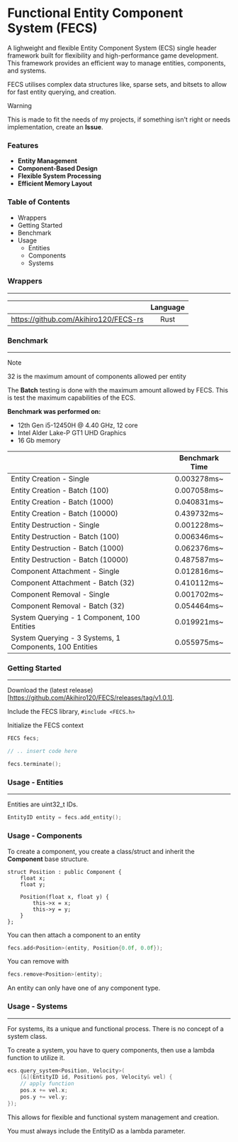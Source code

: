 # Functional Entity Component System (FECS)

A lighweight and flexible Entity Component System (ECS) single header framework built for flexibility and high-performance game development. This framework provides an efficient way to manage entities, components, and systems.

FECS utilises complex data structures like, sparse sets, and bitsets to allow for fast entity querying, and creation.

> [!WARNING]
> This is made to fit the needs of my projects, if something isn't right or needs implementation, create an **Issue**.

### Features
- **Entity Management**
- **Component-Based Design**
- **Flexible System Processing**
- **Efficient Memory Layout**

### Table of Contents
- Wrappers
- Getting Started
- Benchmark
- Usage
    - Entities
    - Components
    - Systems
 
### Wrappers
---
|                                       | Language |
| --------------------------------------| :------: |
| https://github.com/Akihiro120/FECS-rs | Rust     |

### Benchmark
---
> [!NOTE]
> 32 is the maximum amount of components allowed per entity

The **Batch** testing is done with the maximum amount allowed by FECS. 
This is test the maximum capabilities of the ECS.

**Benchmark was performed on:**
- 12th Gen i5-12450H @ 4.40 GHz, 12 core
- Intel Alder Lake-P GT1 UHD Graphics
- 16 Gb memory
 
|                                                         | Benchmark Time |
| ------------------------------------------------------- | :------------: |
| Entity Creation - Single                                |  0.003278ms~   |
| Entity Creation - Batch (100)                           |  0.007058ms~   |
| Entity Creation - Batch (1000)                          |  0.040831ms~   |
| Entity Creation - Batch (10000)                         |  0.439732ms~   |
| Entity Destruction - Single                             |  0.001228ms~   |
| Entity Destruction - Batch (100)                        |  0.006346ms~   |
| Entity Destruction - Batch (1000)                       |  0.062376ms~   |
| Entity Destruction - Batch (10000)                      |  0.487587ms~   |
| Component Attachment - Single                           |  0.012816ms~   |
| Component Attachment - Batch (32)                       |  0.410112ms~   |
| Component Removal - Single                              |  0.001702ms~   |
| Component Removal - Batch (32)                          |  0.054464ms~   |
| System Querying - 1 Component, 100 Entities             |  0.019921ms~   |
| System Querying - 3 Systems, 1 Components, 100 Entities |  0.055975ms~   |

### Getting Started
---
Download the (latest release)[https://github.com/Akihiro120/FECS/releases/tag/v1.0.1].

Include the FECS library, ```#include <FECS.h>```

Initialize the FECS context
``` c++
FECS fecs;

// .. insert code here

fecs.terminate();
```

### Usage - Entities
---
Entities are uint32_t IDs.

``` c++
EntityID entity = fecs.add_entity();
```

### Usage - Components
To create a component, you create a class/struct and inherit the **Component** base structure.

```
struct Position : public Component {
    float x;
    float y;

    Position(float x, float y) {
        this->x = x;
        this->y = y;
    }
};
```

You can then attach a component to an entity

``` c++
fecs.add<Position>(entity, Position{0.0f, 0.0f});
```

You can remove with
``` c++
fecs.remove<Position>(entity);
```

An entity can only have one of any component type.

### Usage - Systems
---
For systems, its a unique and functional process. There is no concept of a system class.

To create a system, you have to query components, then use a lambda function to utilize it.

``` c++
ecs.query_system<Position, Velocity>(
    [&](EntityID id, Position& pos, Velocity& vel) {
    // apply function
    pos.x += vel.x;
    pos.y += vel.y;
});
```

This allows for flexible and functional system management and creation.

You must always include the EntityID as a lambda parameter.
